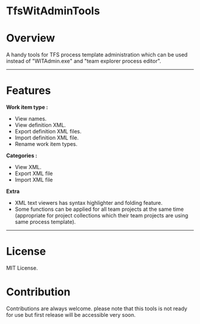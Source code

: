 # TfsWitAdminTools
# Overview
A handy tools for TFS process template administration which can be used instead of "WITAdmin.exe" and "team explorer process editor".

***

# Features
**Work item type :**
  * View names.
  * View definition XML.
  * Export definition XML files.
  * Import definition XML file.
  * Rename work item types. 

**Categories :**
  * View XML.
  * Export XML file
  * Import XML file


**Extra**
* XML text viewers has syntax highlighter and folding feature.
* Some functions can be applied for all team projects at the same time (appropriate for project collections which their team projects are using same process template).

***
# License
MIT License.

# Contribution
Contributions are always welcome. please note that this tools is not ready for use but first release will be accessible very soon.
